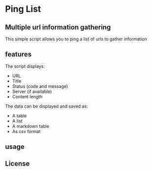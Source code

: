 # Ping List

## Multiple url information gathering

This simple script allows you to ping a list of urls to gather information

## features

The script displays:

- URL
- Title
- Status (code and message)
- Server (if available)
- Content length

The data can be displayed and saved as:

- A table
- A list
- A markdown table
- As csv format

## usage

## License
